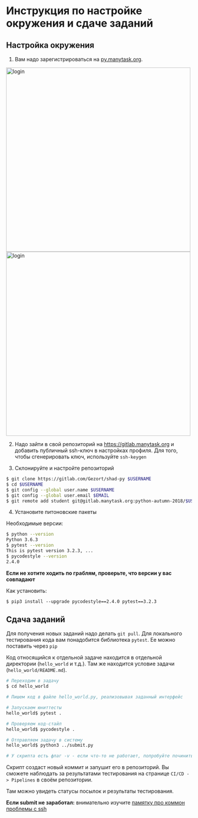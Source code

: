 # Инструкция по настройке окружения и сдаче заданий

## Настройка окружения

 1. Вам надо зарегистрироваться на [py.manytask.org](http://py.manytask.org/).
<div>
<img src="/.img/login.png"  alt="login" width="500">
<img src="/.img/instruction.png"  alt="login" width="500">
</div>

 2. Надо зайти в свой репозиторий на https://gitlab.manytask.org и добавить публичный ssh-ключ в настройках профиля.
 Для того, чтобы сгенерировать ключ, используйте `ssh-keygen`

 3. Склонируйте и настройте репозиторий
 ```bash
 $ git clone https://gitlab.com/Gezort/shad-py $USERNAME
 $ cd $USERNAME
 $ git config --global user.name $USERNAME
 $ git config --global user.email $EMAIL
 $ git remote add student git@gitlab.manytask.org:python-autumn-2018/$USERNAME.git
 ```

 4. Установите питоновские пакеты
 
 Необходимые версии:

 ```bash
 $ python --version
 Python 3.6.3
 $ pytest --version
 This is pytest version 3.2.3, ...
 $ pycodestyle --version
 2.4.0
 ```
 
 **Если не хотите ходить по граблям, проверьте, что версии у вас совпадают**

 Как установить:
 ```
 $ pip3 install --upgrade pycodestyle==2.4.0 pytest==3.2.3
 ```

## Сдача заданий

Для получения новых заданий надо делать `git pull`. Для локального тестирования кода вам понадобится библиотека `pytest`. Ее можно поставить через `pip`


Код относящийся к отдельной задаче находится в отдельной директории
(`hello_world` и т.д.). Там же находится условие задачи
(`hello_world/README.md`).

```bash
# Переходим в задачу
$ cd hello_world

# Пишем код в файле hello_world.py, реализовывая заданный интерфейс

# Запускаем юниттесты
hello_world$ pytest .

# Проверяем код-стайл
hello_world$ pycodestyle .

# Отправляем задачу в систему
hello_world$ python3 ../submit.py

# У скрипта есть флаг -v - если что-то не работает, попробуйте починить сами:w
```
Скрипт создаст новый коммит и запушит его в репозиторий. Вы
сможете наблюдать за результатами тестирования на странице `CI/CD -> Pipelines` в своём репозитории.

Там можно увидеть статусы посылок и результаты тестирования.

**Если submit не заработал:** внимательно изучите [памятку про коммон проблемы с ssh](https://gitlab.com/Gezort/shad-py/wikis/SSH-common-problems)
